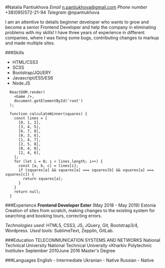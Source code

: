#Natalia Pantiukhova 
*Email* n.pantiukhova@gmail.com
*Phone number* +38(095)572-21-94
*Telegram* @npantiukhova

I am an attentive to details beginner developer who wants to grow and become a senior Frontend Developer and help the company in eliminating problems with my skills! I have three years of experience in different companies, where I was fixing some bugs, contributing changes to markup and made multiple sites.


###Skills
* HTML/CSS3
* SCSS
* Bootstrap/JQUERY
* Javascript/ES5/ES6
* Node.JS


```
  ReactDOM.render(
    <Game />,
    document.getElementById('root')
  );
  
  function calculateWinner(squares) {
    const lines = [
      [0, 1, 2],
      [3, 4, 5],
      [6, 7, 8],
      [0, 3, 6],
      [1, 4, 7],
      [2, 5, 8],
      [0, 4, 8],
      [2, 4, 6],
    ];
    for (let i = 0; i < lines.length; i++) {
      const [a, b, c] = lines[i];
      if (squares[a] && squares[a] === squares[b] && squares[a] === squares[c]) {
        return squares[a];
      }
    }
    return null;
  }
```


###Experience
__Frontend Developer Ester__
(May 2018 - May 2019) Estonia
Creation of sites from scratch, making changes to the existing system for searching and booking tours, correcting errors.

*Technologies used:* HTML5, CSS3, JS, JQuery, Git, Bootstrap3/4, Wordpress.
*Used tools:* SublimeText, Zepplin, GitLab. 


###Education
TELECOMMUNICATION SYSTEMS AND NETWORKS
National Technical University National Technical University «Kharkiv Polytechnic Institute»
September 2010June 2016
Master's Degree


###Languages
English - Intermediate
Ukranian - Native
Russian - Native
